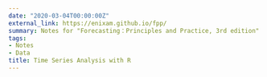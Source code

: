 ```yaml
---
date: "2020-03-04T00:00:00Z"
external_link: https://enixam.github.io/fpp/
summary: Notes for "Forecasting：Principles and Practice, 3rd edition"
tags:
- Notes
- Data
title: Time Series Analysis with R
---
```

